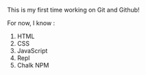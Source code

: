 This is my first time working on Git and Github!

For now, I know :
1. HTML
2. CSS
3. JavaScript
4. Repl
5. Chalk NPM
